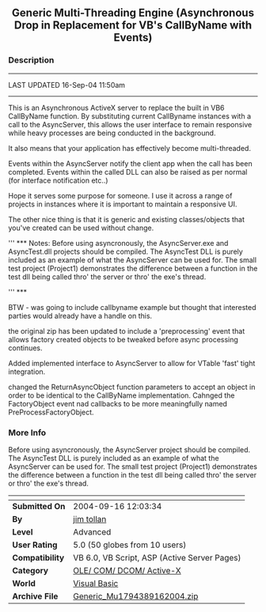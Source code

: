 ﻿<div align="center">

## Generic Multi\-Threading Engine  \(Asynchronous Drop in Replacement for VB's CallByName with Events\)


</div>

### Description



----

LAST UPDATED 16-Sep-04 11:50am 

----

This is an Asynchronous ActiveX server to replace the built in VB6 CallByName function. By substituting current CallByname instances with a call to the AsyncServer, this allows the user interface to remain responsive while heavy processes are being conducted in the background.

It also means that your application has effectively become multi-threaded.

Events within the AsyncServer notify the client app when the call has been completed. Events within the called DLL can also be raised as per normal (for interface notification etc..)

Hope it serves some purpose for someone. I use it across a range of projects in instances where it is important to maintain a responsive UI.

The other nice thing is that it is generic and existing classes/objects that you've created can be used without change.

''' *** Notes: Before using asyncronously, the AsyncServer.exe and AsyncTest.dll projects should be compiled. The AsyncTest DLL is purely included as an example of what the AsyncServer can be used for. The small test project (Project1) demonstrates the difference between a function in the test dll being called thro' the server or thro' the exe's thread.

''' ***

BTW - was going to include callbyname example but thought that interested parties would already have a handle on this.

the original zip has been updated to include a 'preprocessing' event that allows factory created objects to be tweaked before async processing continues.

Added implemented interface to AsyncServer to allow for VTable 'fast' tight integration.

changed the ReturnAsyncObject function parameters to accept an object in order to be identical to the CallByName implementation. Cahnged the FactoryObject event nad callbacks to be more meaningfully named PreProcessFactoryObject.
 
### More Info
 
Before using asyncronously, the AsyncServer project should be compiled. The AsyncTest DLL is purely included as an example of what the AsyncServer can be used for. The small test project (Project1) demonstrates the difference between a function in the test dll being called thro' the server or thro' the exe's thread.


<span>             |<span>
---                |---
**Submitted On**   |2004-09-16 12:03:34
**By**             |[jim tollan](https://github.com/Planet-Source-Code/PSCIndex/blob/master/ByAuthor/jim-tollan.md)
**Level**          |Advanced
**User Rating**    |5.0 (50 globes from 10 users)
**Compatibility**  |VB 6\.0, VB Script, ASP \(Active Server Pages\) 
**Category**       |[OLE/ COM/ DCOM/ Active\-X](https://github.com/Planet-Source-Code/PSCIndex/blob/master/ByCategory/ole-com-dcom-active-x__1-29.md)
**World**          |[Visual Basic](https://github.com/Planet-Source-Code/PSCIndex/blob/master/ByWorld/visual-basic.md)
**Archive File**   |[Generic\_Mu1794389162004\.zip](https://github.com/Planet-Source-Code/jim-tollan-generic-multi-threading-engine-asynchronous-drop-in-replacement-for-vb-s-callby__1-56175/archive/master.zip)








